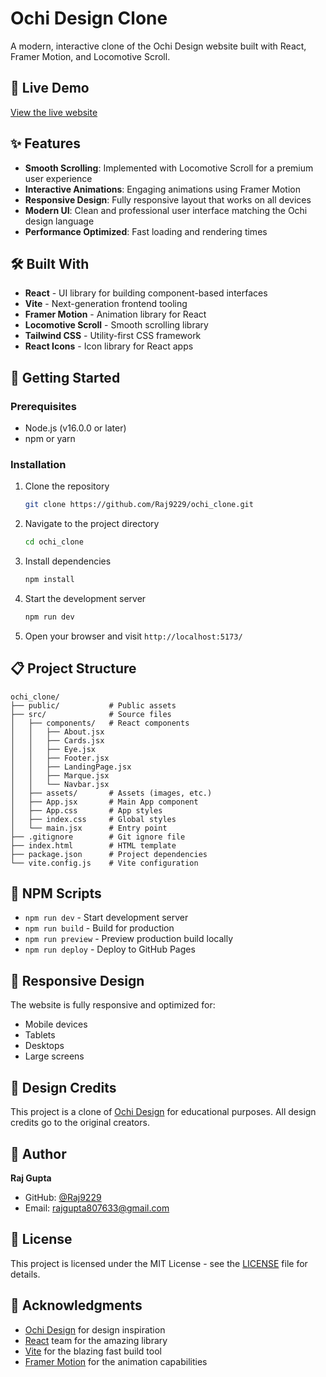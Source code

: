 # Ochi Design Clone

A modern, interactive clone of the Ochi Design website built with React, Framer Motion, and Locomotive Scroll.

## 🔗 Live Demo

[View the live website](https://raj9229.github.io/ochi_clone/)

## ✨ Features

- **Smooth Scrolling**: Implemented with Locomotive Scroll for a premium user experience
- **Interactive Animations**: Engaging animations using Framer Motion
- **Responsive Design**: Fully responsive layout that works on all devices
- **Modern UI**: Clean and professional user interface matching the Ochi design language
- **Performance Optimized**: Fast loading and rendering times

## 🛠️ Built With

- **React** - UI library for building component-based interfaces
- **Vite** - Next-generation frontend tooling
- **Framer Motion** - Animation library for React
- **Locomotive Scroll** - Smooth scrolling library
- **Tailwind CSS** - Utility-first CSS framework
- **React Icons** - Icon library for React apps

## 🚀 Getting Started

### Prerequisites

- Node.js (v16.0.0 or later)
- npm or yarn

### Installation

1. Clone the repository
   ```bash
   git clone https://github.com/Raj9229/ochi_clone.git
   ```

2. Navigate to the project directory
   ```bash
   cd ochi_clone
   ```

3. Install dependencies
   ```bash
   npm install
   ```

4. Start the development server
   ```bash
   npm run dev
   ```

5. Open your browser and visit `http://localhost:5173/`

## 📋 Project Structure

```
ochi_clone/
├── public/           # Public assets
├── src/              # Source files
│   ├── components/   # React components
│   │   ├── About.jsx
│   │   ├── Cards.jsx
│   │   ├── Eye.jsx
│   │   ├── Footer.jsx
│   │   ├── LandingPage.jsx
│   │   ├── Marque.jsx
│   │   └── Navbar.jsx
│   ├── assets/       # Assets (images, etc.)
│   ├── App.jsx       # Main App component
│   ├── App.css       # App styles
│   ├── index.css     # Global styles
│   └── main.jsx      # Entry point
├── .gitignore        # Git ignore file
├── index.html        # HTML template
├── package.json      # Project dependencies
└── vite.config.js    # Vite configuration
```

## 🔧 NPM Scripts

- `npm run dev` - Start development server
- `npm run build` - Build for production
- `npm run preview` - Preview production build locally
- `npm run deploy` - Deploy to GitHub Pages

## 📱 Responsive Design

The website is fully responsive and optimized for:
- Mobile devices
- Tablets
- Desktops
- Large screens

## 🎨 Design Credits

This project is a clone of [Ochi Design](https://ochi.design/) for educational purposes. All design credits go to the original creators.

## 👤 Author

**Raj Gupta**

- GitHub: [@Raj9229](https://github.com/Raj9229)
- Email: [rajgupta807633@gmail.com](mailto:rajgupta807633@gmail.com)

## 📄 License

This project is licensed under the MIT License - see the [LICENSE](LICENSE) file for details.

## 🙏 Acknowledgments

- [Ochi Design](https://ochi.design/) for design inspiration
- [React](https://reactjs.org/) team for the amazing library
- [Vite](https://vitejs.dev/) for the blazing fast build tool
- [Framer Motion](https://www.framer.com/motion/) for the animation capabilities
